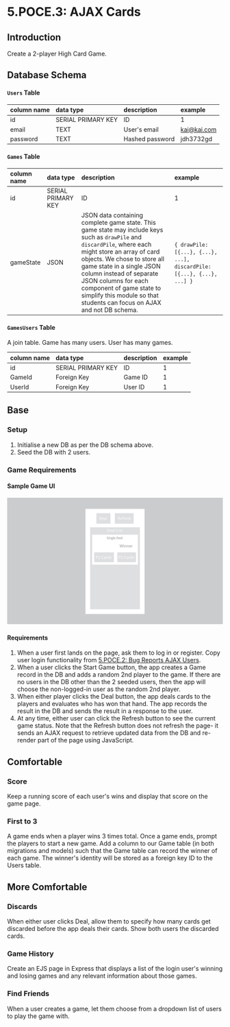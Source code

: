 # 5.POCE.3: AJAX Cards

## Introduction

Create a 2-player High Card Game.

## Database Schema

#### `Users` Table

| column name | data type | description | example |
| :--- | :--- | :--- | :--- |
| id | SERIAL PRIMARY KEY | ID | 1 |
| email | TEXT | User's email | kai@kai.com |
| password | TEXT | Hashed password | jdh3732gd |

#### `Games` Table

| column name | data type | description | example |
| :--- | :--- | :--- | :--- |
| id | SERIAL PRIMARY KEY | ID | 1 |
| gameState | JSON | JSON data containing complete game state. This game state may include keys such as `drawPile` and `discardPile`, where each might store an array of card objects. We chose to store all game state in a single JSON column instead of separate JSON columns for each component of game state to simplify this module so that students can focus on AJAX and not DB schema. | `{ drawPile: [{...}, {...}, ...], discardPile: [{...}, {...}, ...] }` |

#### `GamesUsers` Table

A join table. Game has many users. User has many games.

| column name | data type | description | example |
| :--- | :--- | :--- | :--- |
| id | SERIAL PRIMARY KEY | ID | 1 |
| GameId | Foreign Key | Game ID | 1 |
| UserId | Foreign Key | User ID | 1 |

## Base

### Setup

1. Initialise a new DB as per the DB schema above.
2. Seed the DB with 2 users.

### Game Requirements

#### Sample Game UI

![\(Create Game button not shown\)](../../.gitbook/assets/img_3904909d43e5-1.jpeg)

#### Requirements

1. When a user first lands on the page, ask them to log in or register. Copy user login functionality from [5.POCE.2: Bug Reports AJAX Users](5.poce.2-bug-reports-ajax-users.md).
2. When a user clicks the Start Game button, the app creates a Game record in the DB and adds a random 2nd player to the game. If there are no users in the DB other than the 2 seeded users, then the app will choose the non-logged-in user as the random 2nd player.
3. When either player clicks the Deal button, the app deals cards to the players and evaluates who has won that hand. The app records the result in the DB and sends the result in a response to the user.
4. At any time, either user can click the Refresh button to see the current game status. Note that the Refresh button does not refresh the page- it sends an AJAX request to retrieve updated data from the DB and re-render part of the page using JavaScript.

## Comfortable

### Score

Keep a running score of each user's wins and display that score on the game page.

### First to 3

A game ends when a player wins 3 times total. Once a game ends, prompt the players to start a new game. Add a column to our Game table \(in both migrations and models\) such that the Game table can record the winner of each game. The winner's identity will be stored as a foreign key ID to the Users table.

## More Comfortable

### Discards

When either user clicks Deal, allow them to specify how many cards get discarded before the app deals their cards. Show both users the discarded cards.

### Game History

Create an EJS page in Express that displays a list of the login user's winning and losing games and any relevant information about those games.

### Find Friends

When a user creates a game, let them choose from a dropdown list of users to play the game with.

